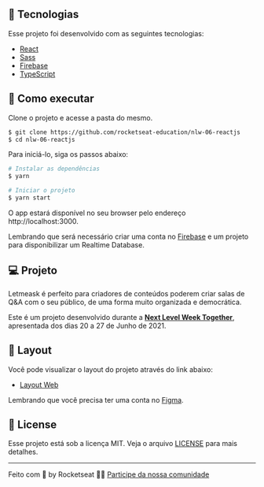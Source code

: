 ## 🧪 Tecnologias

Esse projeto foi desenvolvido com as seguintes tecnologias:

- [React](https://reactjs.org)
- [Sass](https://sass-lang.com)
- [Firebase](https://firebase.google.com/)
- [TypeScript](https://www.typescriptlang.org/)

## 🚀 Como executar

Clone o projeto e acesse a pasta do mesmo.

```bash
$ git clone https://github.com/rocketseat-education/nlw-06-reactjs
$ cd nlw-06-reactjs
```

Para iniciá-lo, siga os passos abaixo:

```bash
# Instalar as dependências
$ yarn

# Iniciar o projeto
$ yarn start
```

O app estará disponível no seu browser pelo endereço http://localhost:3000.

Lembrando que será necessário criar uma conta no [Firebase](https://firebase.google.com/) e um projeto para disponibilizar um Realtime Database.

## 💻 Projeto

Letmeask é perfeito para criadores de conteúdos poderem criar salas de Q&A com o seu público, de uma forma muito organizada e democrática.

Este é um projeto desenvolvido durante a **[Next Level Week Together](https://nextlevelweek.com/)**, apresentada dos dias 20 a 27 de Junho de 2021.

## 🔖 Layout

Você pode visualizar o layout do projeto através do link abaixo:

- [Layout Web](https://www.figma.com/community/file/1009824839797878169/Letmeask)

Lembrando que você precisa ter uma conta no [Figma](http://figma.com/).

## 📝 License

Esse projeto está sob a licença MIT. Veja o arquivo [LICENSE](LICENSE.md) para mais detalhes.

---

Feito com 💜 by Rocketseat 👋🏻 [Participe da nossa comunidade](https://discord.gg/gKUVrzrPrU)
